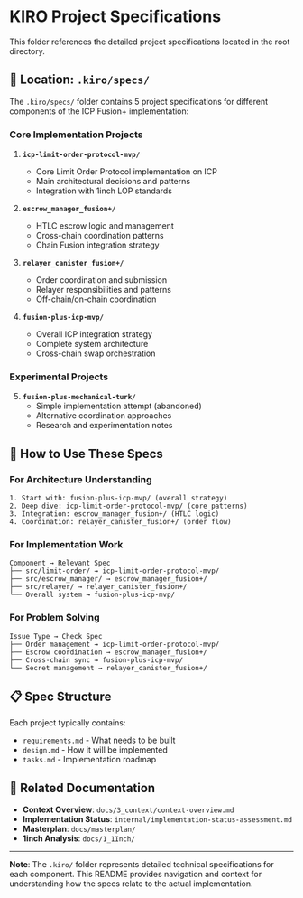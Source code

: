 # KIRO Project Specifications

This folder references the detailed project specifications located in the root directory.

## 📁 Location: `.kiro/specs/`

The `.kiro/specs/` folder contains 5 project specifications for different components of the ICP Fusion+ implementation:

### **Core Implementation Projects**

1. **`icp-limit-order-protocol-mvp/`**

   - Core Limit Order Protocol implementation on ICP
   - Main architectural decisions and patterns
   - Integration with 1inch LOP standards

2. **`escrow_manager_fusion+/`**

   - HTLC escrow logic and management
   - Cross-chain coordination patterns
   - Chain Fusion integration strategy

3. **`relayer_canister_fusion+/`**

   - Order coordination and submission
   - Relayer responsibilities and patterns
   - Off-chain/on-chain coordination

4. **`fusion-plus-icp-mvp/`**
   - Overall ICP integration strategy
   - Complete system architecture
   - Cross-chain swap orchestration

### **Experimental Projects**

5. **`fusion-plus-mechanical-turk/`**
   - Simple implementation attempt (abandoned)
   - Alternative coordination approaches
   - Research and experimentation notes

## 🎯 **How to Use These Specs**

### **For Architecture Understanding**

```
1. Start with: fusion-plus-icp-mvp/ (overall strategy)
2. Deep dive: icp-limit-order-protocol-mvp/ (core patterns)
3. Integration: escrow_manager_fusion+/ (HTLC logic)
4. Coordination: relayer_canister_fusion+/ (order flow)
```

### **For Implementation Work**

```
Component → Relevant Spec
├── src/limit-order/ → icp-limit-order-protocol-mvp/
├── src/escrow_manager/ → escrow_manager_fusion+/
├── src/relayer/ → relayer_canister_fusion+/
└── Overall system → fusion-plus-icp-mvp/
```

### **For Problem Solving**

```
Issue Type → Check Spec
├── Order management → icp-limit-order-protocol-mvp/
├── Escrow coordination → escrow_manager_fusion+/
├── Cross-chain sync → fusion-plus-icp-mvp/
└── Secret management → relayer_canister_fusion+/
```

## 📋 **Spec Structure**

Each project typically contains:

- `requirements.md` - What needs to be built
- `design.md` - How it will be implemented
- `tasks.md` - Implementation roadmap

## 🔗 **Related Documentation**

- **Context Overview**: `docs/3_context/context-overview.md`
- **Implementation Status**: `internal/implementation-status-assessment.md`
- **Masterplan**: `docs/masterplan/`
- **1inch Analysis**: `docs/1_1Inch/`

---

**Note**: The `.kiro/` folder represents detailed technical specifications for each component. This README provides navigation and context for understanding how the specs relate to the actual implementation.
